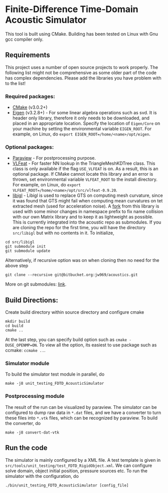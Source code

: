 # Finite-Difference Time-Domain Acoustic Simulator

This tool is built using CMake. Building has been tested on Linux with Gnu gcc compiler only. 

## Requirements

This project uses a number of open source projects to work properly. The following list might not be comprehensive as some older part of the code has complex dependencies. Please add the libraries you have problem with to the list!

### Required packages: 
* [CMake](https://cmake.org/) (v3.0.2+)
* [Eigen](http://eigen.tuxfamily.org/index.php?title=Main_Page) (v3.2.8+) - For some linear algebra operations such as svd. It is header only library, therefore it only needs to be downloaded, and placed in an appropriate location. Specify the location of `Eigen/Core` on your machine by setting the environmental variable `EIGEN_ROOT`. For example, on Linux, do `export EIGEN_ROOT=/home/<name>/opt/eigen`.

### Optional packages: 
* [Paraview](http://www.paraview.org/) - For postprocessing purpose. 
* [VLFeat](http://www.vlfeat.org/index.html) - For faster NN lookup in the TriangleMeshKDTree class. This class is only available if the flag `USE_VLFEAT` is on. As a result, this is an optional package. If CMake cannot locate this library and an error is thrown, set environmental variable `VLFEAT_ROOT` to the install directory. For example, on Linux, do `export VLFEAT_ROOT=/home/<name>/opt/src/vlfeat-0.9.20`.
* [libigl](https://github.com/libigl/libigl) - Libigl is used to replace GTS on computing mesh curvature, since it was found that GTS might fail when computing mean curvatures on tet extracted mesh (used for acceleration noise). A [fork](https://github.com/jhwang7628/libigl) from this library is used with some minor changes in namespace prefix to fix name collision with our own Matrix library and to keep it as lightweight as possible. This is currently integrated into the acoustic repo as submodules. If you are cloning the repo for the first time, you will have the directory `src/libigl` but with no contents in it. To initialize, 
``` 
cd src/libigl
git submodule init
git submodule update
```
Alternatively, if recursive option was on when cloning then no need for the above step
```
git clone --recursive git@bitbucket.org:jw969/acoustics.git
```
More on git submodules: [link](https://git-scm.com/book/en/v2/Git-Tools-Submodules). 

## Build Directions:
Create build directory within source directory and configure cmake
```
mkdir build
cd build
cmake ..
```
At the last step, you can specify build option such as `cmake -DUSE_OPENMP=ON`. To view all the option, its easiest to use package such as ccmake: `ccmake ..`.

### Simulator module
To build the simulator test module in parallel, do
```
make -j8 unit_testing_FDTD_AcousticSimulator
```

### Postprocessing module
The result of the run can be visualized by paraview. The simulator can be configured to dump raw data in `*.dat` files, and we have a converter to turn these files into `*.vtk` files, which can be recognized by paraview. To build the converter, do 
```
make -j8 convert-dat-vtk
```

## Run the code
The simulator is mainly configured by a XML file. A test template is given in `src/tools/unit_testing/test_FDTD_RigidObject.xml`. We can configure solve domain, object initial position, pressure sources etc. To run the simulator with the configuration, do 
```
./bin/unit_testing_FDTD_AcousticSimulator [config_file]
```
